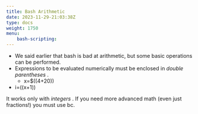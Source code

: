 ```yaml
---
title: Bash Arithmetic
date: 2023-11-29-21:03:38Z
type: docs 
weight: 1750
menu: 
    bash-scripting:
---
```



* We said earlier that bash is bad at arithmetic, but some basic operations can be performed.
* Expressions to be evaluated numerically must be enclosed in  _double parentheses_ .
  * x=$((4+20))
* i=$(($x+1))

It works only with  _integers_ . If you need more advanced math (even just fractions!) you must use bc.

